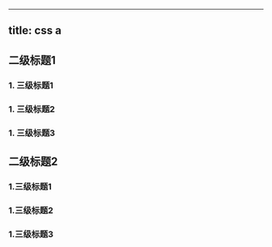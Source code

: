 ---
title: css a
----

## 二级标题1

### 1. 三级标题1
### 1. 三级标题2
### 1. 三级标题3

## 二级标题2

### 1.三级标题1
### 1.三级标题2
### 1.三级标题3